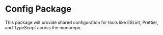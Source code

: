 # Config Package

This package will provide shared configuration for tools like ESLint, Prettier, and TypeScript across the monorepo.
